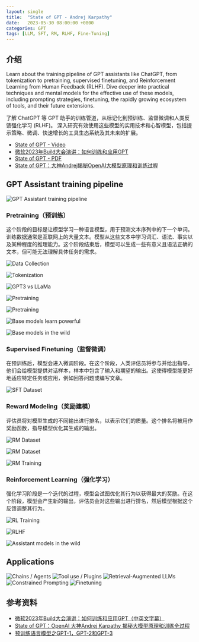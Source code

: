 ```yaml
---
layout: single
title:  "State of GPT - Andrej Karpathy"
date:   2023-05-30 08:00:00 +0800
categories: GPT
tags: [LLM, SFT, RM, RLHF, Fine-Tuning]
---
```


## 介绍
Learn about the training pipeline of GPT assistants like ChatGPT, from tokenization to pretraining, supervised finetuning, and Reinforcement Learning from Human Feedback (RLHF). Dive deeper into practical techniques and mental models for the effective use of these models, including prompting strategies, finetuning, the rapidly growing ecosystem of tools, and their future extensions.

了解 ChatGPT 等 GPT 助手的训练管道，从标记化到预训练、监督微调和人类反馈强化学习 (RLHF)。 深入研究有效使用这些模型的实用技术和心智模型，包括提示策略、微调、快速增长的工具生态系统及其未来的扩展。

* [State of GPT - Video](https://build.microsoft.com/en-US/sessions/db3f4859-cd30-4445-a0cd-553c3304f8e2?source=sessions)
* [微软2023年Build大会演讲：如何训练和应用GPT](https://www.youtube.com/watch?v=YrBJiy-V8MY)
* [State of GPT - PDF](https://karpathy.ai/stateofgpt.pdf)
* [State of GPT：大神Andrej揭秘OpenAI大模型原理和训练过程](https://mp.weixin.qq.com/s/Z7zaCgrYBleX-YB7kDuNnQ)

## GPT Assistant training pipeline
![GPT Assistant training pipeline](/images/2023/state-of-gpt/gpt-assistant-training-pipeline.jpg)

### Pretraining（预训练）
这个阶段的目标是让模型学习一种语言模型，用于预测文本序列中的下一个单词。训练数据通常是互联网上的大量文本。模型从这些文本中学习词汇、语法、事实以及某种程度的推理能力。这个阶段结束后，模型可以生成一些有意义且语法正确的文本，但可能无法理解具体任务的需求。

![Data Collection](/images/2023/state-of-gpt/data-collection.jpg)

![Tokenization](/images/2023/state-of-gpt/tokenization.jpg)

![GPT3 vs LLaMa](/images/2023/state-of-gpt/gpt3-llama.jpg)

![Pretraining](/images/2023/state-of-gpt/pretraining1.jpg)

![Pretraining](/images/2023/state-of-gpt/pretraining2.jpg)

![Base models learn powerful](/images/2023/state-of-gpt/base-models-learn-powerful.jpg)

![Base models in the wild](/images/2023/state-of-gpt/base-models-in-the-wild.jpg)

### Supervised Finetuning（监督微调）
在预训练后，模型会进入微调阶段。在这个阶段，人类评估员将参与并给出指导，他们会给模型提供对话样本，样本中包含了输入和期望的输出。这使得模型能更好地适应特定任务或应用，例如回答问题或编写文章。

![SFT Dataset](/images/2023/state-of-gpt/sft-dataset.jpg)

### Reward Modeling（奖励建模）
评估员将对模型生成的不同输出进行排名，以表示它们的质量。这个排名将被用作奖励函数，指导模型优化其生成的输出。

![RM Dataset](/images/2023/state-of-gpt/rm-dataset1.jpg)

![RM Dataset](/images/2023/state-of-gpt/rm-dataset2.jpg)

![RM Training](/images/2023/state-of-gpt/rm-training.jpg)

### Reinforcement Learning（强化学习）
强化学习阶段是一个迭代的过程，模型会试图优化其行为以获得最大的奖励。在这个阶段，模型会产生新的输出，评估员会对这些输出进行排名，然后模型根据这个反馈调整其行为。

![RL Training](/images/2023/state-of-gpt/rl-training.jpg)

![RLHF](/images/2023/state-of-gpt/rlhf.jpg)

![Assistant models in the wild](/images/2023/state-of-gpt/assistant-models-in-the-wild.jpg)

## Applications
![Chains / Agents](/images/2023/state-of-gpt/chains-agents.jpg)
![Tool use / Plugins](/images/2023/state-of-gpt/tool-use-plugins.jpg)
![Retrieval-Augmented LLMs](/images/2023/state-of-gpt/retrieval-augmented-llms.jpg)
![Constrained Prompting](/images/2023/state-of-gpt/constrained-prompting.jpg)
![Finetuning](/images/2023/state-of-gpt/finetuning.jpg)

## 参考资料
* [微软2023年Build大会演讲：如何训练和应用GPT（中英文字幕）](https://twitter.com/dotey/status/1662603594799935489)
* [State of GPT：OpenAI 大神Andrej Karpathy 揭秘大模型原理和训练全过程](https://posts.careerengine.us/p/647539e3554b2a50eafc2a85)
* [预训练语言模型之GPT-1，GPT-2和GPT-3](https://zhuanlan.zhihu.com/p/350017443)
